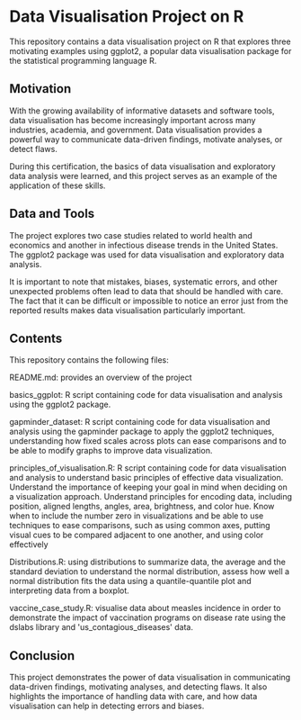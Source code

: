 # Data Visualisation Project on R

This repository contains a data visualisation project on R that explores three motivating examples using ggplot2, a popular data visualisation package for the statistical programming language R.

## Motivation

With the growing availability of informative datasets and software tools, data visualisation has become increasingly important across many industries, academia, and government. Data visualisation provides a powerful way to communicate data-driven findings, motivate analyses, or detect flaws.

During this certification, the basics of data visualisation and exploratory data analysis were learned, and this project serves as an example of the application of these skills.

## Data and Tools

The project explores two case studies related to world health and economics and another in infectious disease trends in the United States. The ggplot2 package was used for data visualisation and exploratory data analysis.

It is important to note that mistakes, biases, systematic errors, and other unexpected problems often lead to data that should be handled with care. The fact that it can be difficult or impossible to notice an error just from the reported results makes data visualisation particularly important.

## Contents

This repository contains the following files:

README.md: provides an overview of the project

basics_ggplot: R script containing code for data visualisation and analysis using the ggplot2 package.

gapminder_dataset: R script containing code for data visualisation and analysis using the gapminder package to apply the ggplot2 techniques, understanding how fixed scales across plots can ease comparisons and to be able to modify graphs to improve data visualization.

principles_of_visualisation.R: R script containing code for data visualisation and analysis to understand basic principles of effective data visualization. Understand the importance of keeping your goal in mind when deciding on a visualization approach. Understand principles for encoding data, including position, aligned lengths, angles, area, brightness, and color hue. Know when to include the number zero in visualizations and be able to use techniques to ease comparisons, such as using common axes, putting visual cues to be compared adjacent to one another, and using color effectively

Distributions.R: using distributions to summarize data, the average and the standard deviation to understand the normal distribution, assess how well a normal distribution fits the data using a quantile-quantile plot and interpreting data from a boxplot.

vaccine_case_study.R: visualise data about measles incidence in order to demonstrate the impact of vaccination programs on disease rate using the dslabs library and 'us_contagious_diseases' data.

## Conclusion

This project demonstrates the power of data visualisation in communicating data-driven findings, motivating analyses, and detecting flaws. It also highlights the importance of handling data with care, and how data visualisation can help in detecting errors and biases.
